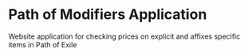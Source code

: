 # Path of Modifiers Application
Website application for checking prices on explicit and affixes specific items in Path of Exile
